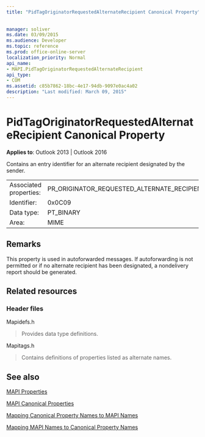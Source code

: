 ```yaml
---
title: "PidTagOriginatorRequestedAlternateRecipient Canonical Property"
 
 
manager: soliver
ms.date: 03/09/2015
ms.audience: Developer
ms.topic: reference
ms.prod: office-online-server
localization_priority: Normal
api_name:
- MAPI.PidTagOriginatorRequestedAlternateRecipient
api_type:
- COM
ms.assetid: c85b7862-18bc-4e17-94db-9097e0ac4a02
description: "Last modified: March 09, 2015"
---
```


# PidTagOriginatorRequestedAlternateRecipient Canonical Property

  
  
**Applies to**: Outlook 2013 | Outlook 2016 
  
Contains an entry identifier for an alternate recipient designated by the sender.
  
|||
|:-----|:-----|
|Associated properties:  <br/> |PR_ORIGINATOR_REQUESTED_ALTERNATE_RECIPIENT  <br/> |
|Identifier:  <br/> |0x0C09  <br/> |
|Data type:  <br/> |PT_BINARY  <br/> |
|Area:  <br/> |MIME  <br/> |
   
## Remarks

This property is used in autoforwarded messages. If autoforwarding is not permitted or if no alternate recipient has been designated, a nondelivery report should be generated.
  
## Related resources

### Header files

Mapidefs.h
  
> Provides data type definitions.
    
Mapitags.h
  
> Contains definitions of properties listed as alternate names.
    
## See also



[MAPI Properties](mapi-properties.md)
  
[MAPI Canonical Properties](mapi-canonical-properties.md)
  
[Mapping Canonical Property Names to MAPI Names](mapping-canonical-property-names-to-mapi-names.md)
  
[Mapping MAPI Names to Canonical Property Names](mapping-mapi-names-to-canonical-property-names.md)

